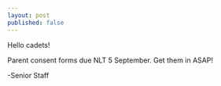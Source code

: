 ```yaml
---
layout: post
published: false
---
```

Hello cadets!

Parent consent forms due NLT 5 September.  Get them in ASAP!

-Senior Staff 